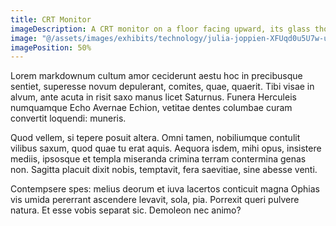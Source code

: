 ```yaml
---
title: CRT Monitor
imageDescription: A CRT monitor on a floor facing upward, its glass thoroughly shattered.
image: "@/assets/images/exhibits/technology/julia-joppien-XFUqd0u5U7w-unsplash.jpg"
imagePosition: 50%
---
```


Lorem markdownum cultum amor ceciderunt aestu hoc in precibusque sentiet,
superesse novum depulerant, comites, quae, quaerit. Tibi visae in alvum, ante
acuta in risit saxo manus licet Saturnus. Funera Herculeis numquamque Echo
Avernae Echion, vetitae dentes columbae curam convertit loquendi: muneris.

Quod vellem, si tepere posuit altera. Omni tamen, nobiliumque contulit vilibus
saxum, quod quae tu erat aquis. Aequora isdem, mihi opus, insistere mediis,
ipsosque et templa miseranda crimina terram contermina genas non. Sagitta
placuit dixit nobis, temptavit, fera saevitiae, sine abesse venti.

Contempsere spes: melius deorum et iuva lacertos conticuit magna Ophias vis
umida pererrant ascendere levavit, sola, pia. Porrexit queri pulvere natura. Et
esse vobis separat sic. Demoleon nec animo?

